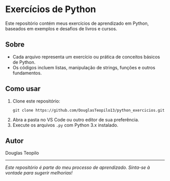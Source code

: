 # Exercícios de Python

Este repositório contém meus exercícios de aprendizado em Python, baseados em exemplos e desafios de livros e cursos.

## Sobre

- Cada arquivo representa um exercício ou prática de conceitos básicos de Python.
- Os códigos incluem listas, manipulação de strings, funções e outros fundamentos.

## Como usar

1. Clone este repositório:
   ```
   git clone https://github.com/DouglasTeopilo13/python_exercicios.git
   ```
2. Abra a pasta no VS Code ou outro editor de sua preferência.
3. Execute os arquivos `.py` com Python 3.x instalado.

## Autor

Douglas Teopilo

---

*Este repositório é parte do meu processo de aprendizado. Sinta-se à vontade para sugerir melhorias!*
